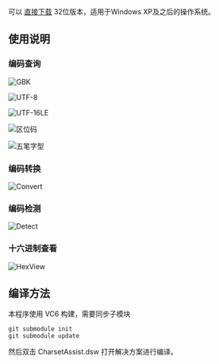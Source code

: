 可以 [直接下载](https://github.com/arifeng/CharsetAssistant/blob/master/Release/CharsetAssistant.exe?raw=true) 32位版本，适用于Windows XP及之后的操作系统。

## 使用说明

### 编码查询

![GBK](https://github.com/arifeng/CharsetAssistant/blob/master/screenshots/charset_query_gbk.png)

![UTF-8](https://github.com/arifeng/CharsetAssistant/blob/master/screenshots/charset_query_utf8.png)

![UTF-16LE](https://github.com/arifeng/CharsetAssistant/blob/master/screenshots/charset_query_utf16le.png)

![区位码](https://github.com/arifeng/CharsetAssistant/blob/master/screenshots/charset_query_quwei.png)

![五笔字型](https://github.com/arifeng/CharsetAssistant/blob/master/screenshots/charset_query_wubi.png)

### 编码转换

![Convert](https://github.com/arifeng/CharsetAssistant/blob/master/screenshots/charset_converter.png)

### 编码检测

![Detect](https://github.com/arifeng/CharsetAssistant/blob/master/screenshots/charset_detection.png)

### 十六进制查看

![HexView](https://github.com/arifeng/CharsetAssistant/blob/master/screenshots/hex_viewer.png)

## 编译方法

本程序使用 VC6 构建，需要同步子模块

    git submodule init
    git submodule update

然后双击 CharsetAssist.dsw 打开解决方案进行编译。
